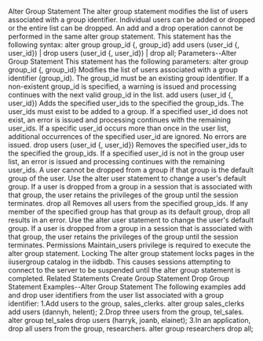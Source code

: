 Alter Group Statement
The alter group statement modifies the list of users associated with a group identifier. Individual users can be added or dropped or the entire list can be dropped.
An add and a drop operation cannot be performed in the same alter group statement.
This statement has the following syntax:
alter group group_id {, group_id}
add users (user_id {, user_id}) | drop users (user_id {, user_id}) | drop all;
Parameters--Alter Group Statement
This statement has the following parameters:
alter group group_id {, group_id}
Modifies the list of users associated with a group identifier (group_id).
The group_id must be an existing group identifier. If a non-existent group_id is specified, a warning is issued and processing continues with the next valid group_id in the list.
add users (user_id {, user_id})
Adds the specified user_ids to the specified the group_ids.
The user_ids must exist to be added to a group. If a specified user_id does not exist, an error is issued and processing continues with the remaining user_ids.
If a specific user_id occurs more than once in the user list, additional occurrences of the specified user_id are ignored. No errors are issued.
drop users (user_id {, user_id})
Removes the specified user_ids to the specified the group_ids.
If a specified user_id is not in the group user list, an error is issued and processing continues with the remaining user_ids.
A user cannot be dropped from a group if that group is the default group of the user. Use the alter user statement to change a user's default group.
If a user is dropped from a group in a session that is associated with that group, the user retains the privileges of the group until the session terminates.
drop all
Removes all users from the specified group_ids.
If any member of the specified group has that group as its default group, drop all results in an error. Use the alter user statement to change the user's default group.
If a user is dropped from a group in a session that is associated with that group, the user retains the privileges of the group until the session terminates.
Permissions
Maintain_users privilege is required to execute the alter group statement.
Locking
The alter group statement locks pages in the iiusergroup catalog in the iidbdb. This causes sessions attempting to connect to the server to be suspended until the alter group statement is completed.
Related Statements
Create Group Statement
Drop Group Statement
Examples--Alter Group Statement
The following examples add and drop user identifiers from the user list associated with a group identifier:
1.Add users to the group, sales_clerks.
alter group sales_clerks
    add users (dannyh, helent);
2.Drop three users from the group, tel_sales.
alter group tel_sales
    drop users (harryk, joanb, elainet);
3.In an application, drop all users from the group, researchers.
alter group researchers drop all;
